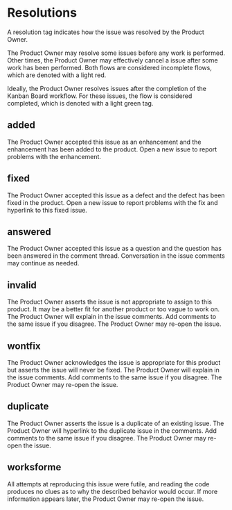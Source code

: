 # Resolutions

A resolution tag indicates how the issue was resolved by the Product Owner.

The Product Owner may resolve some issues before any work is performed. Other times, the Product Owner may effectively cancel a issue after some work has been performed. Both flows are considered incomplete flows, which are denoted with a light red.

Ideally, the Product Owner resolves issues after the completion of the Kanban Board workflow. For these issues, the flow is considered completed, which is denoted with a light green tag.

## added

The Product Owner accepted this issue as an enhancement and the enhancement has been added to the product. Open a new issue to report problems with the enhancement.

## fixed

The Product Owner accepted this issue as a defect and the defect has been fixed in the product. Open a new issue to report problems with the fix and hyperlink to this fixed issue.

## answered

The Product Owner accepted this issue as a question and the question has been answered in the comment thread. Conversation in the issue comments may continue as needed.

## invalid

The Product Owner asserts the issue is not appropriate to assign to this product. It may be a better fit for another product or too vague to work on. The Product Owner will explain in the issue comments. Add comments to the same issue if you disagree. The Product Owner may re-open the issue.

## wontfix

The Product Owner acknowledges the issue is appropriate for this product but asserts the issue will never be fixed. The Product Owner will explain in the issue comments. Add comments to the same issue if you disagree. The Product Owner may re-open the issue.

## duplicate

The Product Owner asserts the issue is a duplicate of an existing issue. The Product Owner will hyperlink to the duplicate issue in the comments. Add comments to the same issue if you disagree. The Product Owner may re-open the issue.

## worksforme

All attempts at reproducing this issue were futile, and reading the code produces no clues as to why the described behavior would occur. If more information appears later, the Product Owner may re-open the issue.
